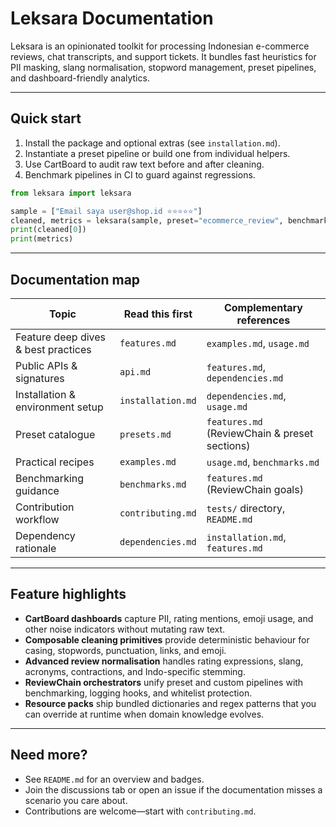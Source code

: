 # Leksara Documentation

Leksara is an opinionated toolkit for processing Indonesian e-commerce reviews, chat transcripts, and support tickets. It bundles fast heuristics for PII masking, slang normalisation, stopword management, preset pipelines, and dashboard-friendly analytics.

---

## Quick start

1. Install the package and optional extras (see `installation.md`).
2. Instantiate a preset pipeline or build one from individual helpers.
3. Use CartBoard to audit raw text before and after cleaning.
4. Benchmark pipelines in CI to guard against regressions.

```python
from leksara import leksara

sample = ["Email saya user@shop.id ⭐⭐⭐⭐⭐"]
cleaned, metrics = leksara(sample, preset="ecommerce_review", benchmark=True)
print(cleaned[0])
print(metrics)
```

---

## Documentation map

| Topic | Read this first | Complementary references |
| --- | --- | --- |
| Feature deep dives & best practices | `features.md` | `examples.md`, `usage.md` |
| Public APIs & signatures | `api.md` | `features.md`, `dependencies.md` |
| Installation & environment setup | `installation.md` | `dependencies.md`, `usage.md` |
| Preset catalogue | `presets.md` | `features.md` (ReviewChain & preset sections) |
| Practical recipes | `examples.md` | `usage.md`, `benchmarks.md` |
| Benchmarking guidance | `benchmarks.md` | `features.md` (ReviewChain goals) |
| Contribution workflow | `contributing.md` | `tests/` directory, `README.md` |
| Dependency rationale | `dependencies.md` | `installation.md`, `features.md` |

---

## Feature highlights

- **CartBoard dashboards** capture PII, rating mentions, emoji usage, and other noise indicators without mutating raw text.
- **Composable cleaning primitives** provide deterministic behaviour for casing, stopwords, punctuation, links, and emoji.
- **Advanced review normalisation** handles rating expressions, slang, acronyms, contractions, and Indo-specific stemming.
- **ReviewChain orchestrators** unify preset and custom pipelines with benchmarking, logging hooks, and whitelist protection.
- **Resource packs** ship bundled dictionaries and regex patterns that you can override at runtime when domain knowledge evolves.

---

## Need more?

- See `README.md` for an overview and badges.
- Join the discussions tab or open an issue if the documentation misses a scenario you care about.
- Contributions are welcome—start with `contributing.md`.

